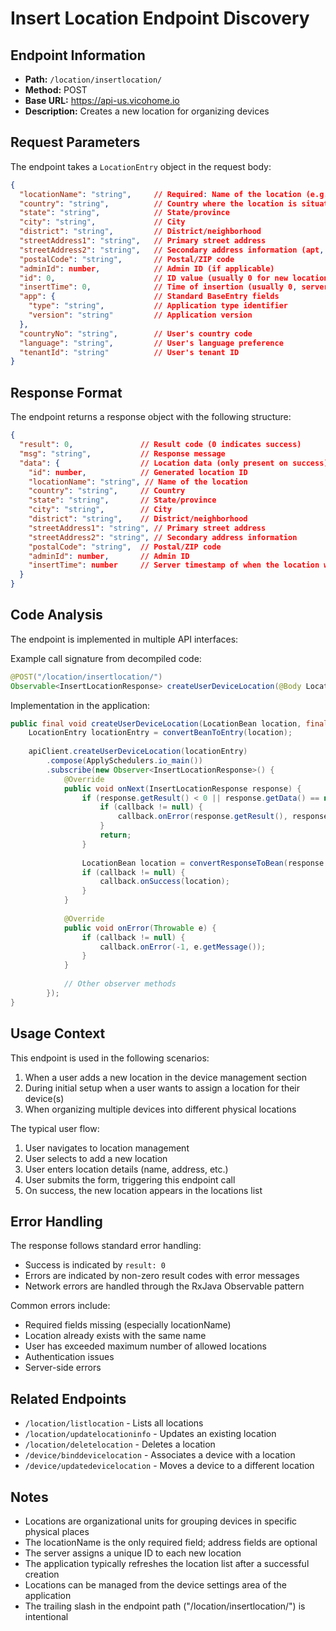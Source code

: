 # Insert Location Endpoint Discovery

## Endpoint Information
- **Path:** `/location/insertlocation/`
- **Method:** POST
- **Base URL:** https://api-us.vicohome.io
- **Description:** Creates a new location for organizing devices

## Request Parameters
The endpoint takes a `LocationEntry` object in the request body:

```json
{
  "locationName": "string",     // Required: Name of the location (e.g., "Home", "Office")
  "country": "string",          // Country where the location is situated
  "state": "string",            // State/province
  "city": "string",             // City
  "district": "string",         // District/neighborhood
  "streetAddress1": "string",   // Primary street address
  "streetAddress2": "string",   // Secondary address information (apt, suite, etc.)
  "postalCode": "string",       // Postal/ZIP code
  "adminId": number,            // Admin ID (if applicable)
  "id": 0,                      // ID value (usually 0 for new locations)
  "insertTime": 0,              // Time of insertion (usually 0, server will assign)
  "app": {                      // Standard BaseEntry fields
    "type": "string",           // Application type identifier
    "version": "string"         // Application version
  },
  "countryNo": "string",        // User's country code
  "language": "string",         // User's language preference 
  "tenantId": "string"          // User's tenant ID
}
```

## Response Format
The endpoint returns a response object with the following structure:

```json
{
  "result": 0,               // Result code (0 indicates success)
  "msg": "string",           // Response message
  "data": {                  // Location data (only present on success)
    "id": number,            // Generated location ID
    "locationName": "string", // Name of the location
    "country": "string",     // Country
    "state": "string",       // State/province
    "city": "string",        // City
    "district": "string",    // District/neighborhood
    "streetAddress1": "string", // Primary street address
    "streetAddress2": "string", // Secondary address information
    "postalCode": "string",  // Postal/ZIP code
    "adminId": number,       // Admin ID
    "insertTime": number     // Server timestamp of when the location was created
  }
}
```

## Code Analysis
The endpoint is implemented in multiple API interfaces:

Example call signature from decompiled code:
```java
@POST("/location/insertlocation/")
Observable<InsertLocationResponse> createUserDeviceLocation(@Body LocationEntry locationEntry);
```

Implementation in the application:
```java
public final void createUserDeviceLocation(LocationBean location, final DeviceLocationCallback callback) {
    LocationEntry locationEntry = convertBeanToEntry(location);
    
    apiClient.createUserDeviceLocation(locationEntry)
        .compose(ApplySchedulers.io_main())
        .subscribe(new Observer<InsertLocationResponse>() {
            @Override
            public void onNext(InsertLocationResponse response) {
                if (response.getResult() < 0 || response.getData() == null) {
                    if (callback != null) {
                        callback.onError(response.getResult(), response.getMsg());
                    }
                    return;
                }
                
                LocationBean location = convertResponseToBean(response.getData());
                if (callback != null) {
                    callback.onSuccess(location);
                }
            }
            
            @Override
            public void onError(Throwable e) {
                if (callback != null) {
                    callback.onError(-1, e.getMessage());
                }
            }
            
            // Other observer methods
        });
}
```

## Usage Context
This endpoint is used in the following scenarios:
1. When a user adds a new location in the device management section
2. During initial setup when a user wants to assign a location for their device(s)
3. When organizing multiple devices into different physical locations

The typical user flow:
1. User navigates to location management
2. User selects to add a new location
3. User enters location details (name, address, etc.)
4. User submits the form, triggering this endpoint call
5. On success, the new location appears in the locations list

## Error Handling
The response follows standard error handling:
- Success is indicated by `result: 0`
- Errors are indicated by non-zero result codes with error messages
- Network errors are handled through the RxJava Observable pattern

Common errors include:
- Required fields missing (especially locationName)
- Location already exists with the same name
- User has exceeded maximum number of allowed locations
- Authentication issues
- Server-side errors

## Related Endpoints
- `/location/listlocation` - Lists all locations
- `/location/updatelocationinfo` - Updates an existing location
- `/location/deletelocation` - Deletes a location
- `/device/binddevicelocation` - Associates a device with a location
- `/device/updatedevicelocation` - Moves a device to a different location

## Notes
- Locations are organizational units for grouping devices in specific physical places
- The locationName is the only required field; address fields are optional
- The server assigns a unique ID to each new location
- The application typically refreshes the location list after a successful creation
- Locations can be managed from the device settings area of the application
- The trailing slash in the endpoint path ("/location/insertlocation/") is intentional